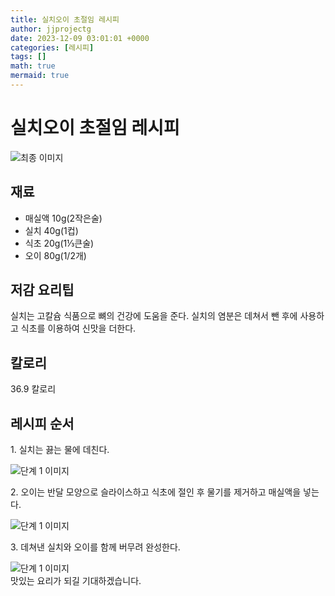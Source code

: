 ```yaml
---
title: 실치오이 초절임 레시피
author: jjprojectg
date: 2023-12-09 03:01:01 +0000
categories: [레시피]
tags: []
math: true
mermaid: true
---
```

<meta name="og:type" content="website"/>
<meta charset="UTF-8"/>
<div class="header">
  <h1>실치오이 초절임 레시피</h1>
</div>

<div class="container my-4">
  <div class="row">
    <div class="col-12 col-md-6">
      <div class="recipe-image">
        <img src="http://www.foodsafetykorea.go.kr/uploadimg/cook/10_00145_2.png" class="step-image" alt="최종 이미지"/>
      </div>
    </div>
    <div class="col-12 col-md-6">
      <div class="ingredients">
        <h2>재료</h2>
        <ul class="card">
          <li> 매실액 10g(2작은술) </li>
          <li>  실치 40g(1컵) </li>
          <li>  식초 20g(1⅓큰술) </li>
          <li>  오이 80g(1/2개) </li>
</ul>
      </div>
    </div>
    <div class="col-12 col-md-6">
      <div class="ingredients">
        <h2>저감 요리팁</h2>
        <div class="card"> 
          <p>
            실치는 고칼슘 식품으로 뼈의 건강에 도움을 준다. 실치의 염분은 데쳐서 뺀 후에 사용하고 식초를 이용하여 신맛을 더한다.
          </p>
        </div>
      </div>
      <div class="ingredients">
        <h2>칼로리</h2>
        <div class="card"> 
          <p>
            36.9 칼로리
          </p>
        </div>
      </div>
    </div>
  </div>

  <h2 class="my-4">레시피 순서</h2>
  <div class="card recipe-card">
    <div class="card-body recipe-step">
      <p class="card-text step-description">1. 실치는 끓는 물에 데친다.</p>
      <img src="http://www.foodsafetykorea.go.kr/uploadimg/cook/20_00145_1.png" alt="단계 1 이미지" class="step-image"/>
    </div>
  </div>
  <div class="card recipe-card">
    <div class="card-body recipe-step">
      <p class="card-text step-description">2. 오이는 반달 모양으로 슬라이스하고 식초에 절인 후 물기를 제거하고 매실액을 넣는다.</p>
      <img src="http://www.foodsafetykorea.go.kr/uploadimg/cook/20_00145_2.png" alt="단계 1 이미지" class="step-image"/>
    </div>
  </div>
  <div class="card recipe-card">
    <div class="card-body recipe-step">
      <p class="card-text step-description">3. 데쳐낸 실치와 오이를 함께 버무려 완성한다.</p>
      <img src="http://www.foodsafetykorea.go.kr/uploadimg/cook/20_00145_4.png" alt="단계 1 이미지" class="step-image"/>
    </div>
  </div>

</div>
맛있는 요리가 되길 기대하겠습니다.
